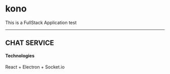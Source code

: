 # kono
This is a FullStack Application test 

---

## CHAT SERVICE

#### Technologies

React + Electron + Socket.io
